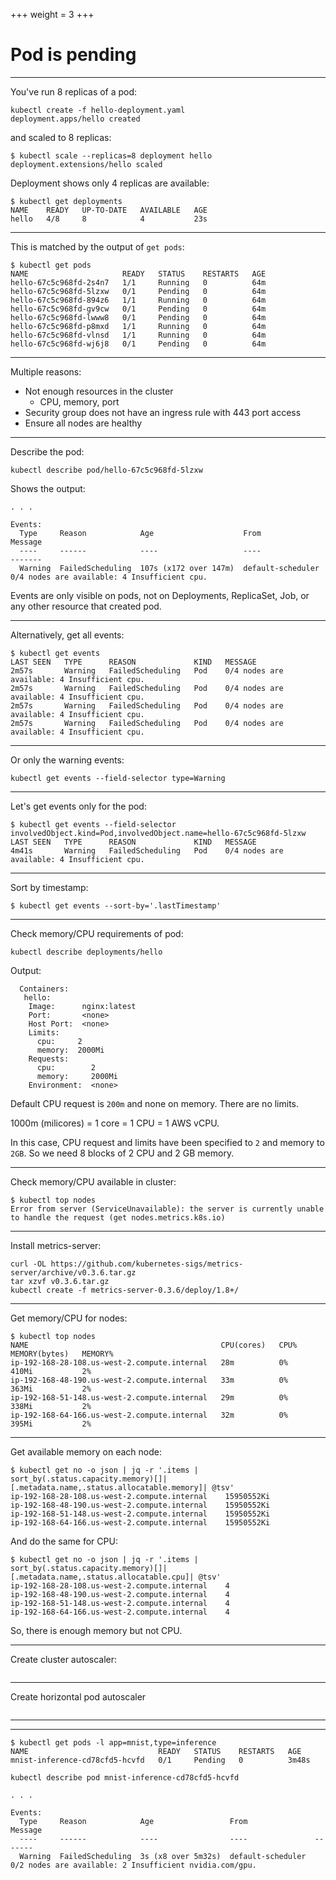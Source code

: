 +++
weight = 3
+++

# Pod is pending

---

You've run 8 replicas of a pod:

```
kubectl create -f hello-deployment.yaml 
deployment.apps/hello created
```

and scaled to 8 replicas:

```
$ kubectl scale --replicas=8 deployment hello 
deployment.extensions/hello scaled
```

Deployment shows only 4 replicas are available:

```
$ kubectl get deployments
NAME    READY   UP-TO-DATE   AVAILABLE   AGE
hello   4/8     8            4           23s
```

---

This is matched by the output of `get pods`:

```
$ kubectl get pods
NAME                     READY   STATUS    RESTARTS   AGE
hello-67c5c968fd-2s4n7   1/1     Running   0          64m
hello-67c5c968fd-5lzxw   0/1     Pending   0          64m
hello-67c5c968fd-894z6   1/1     Running   0          64m
hello-67c5c968fd-gv9cw   0/1     Pending   0          64m
hello-67c5c968fd-lwww8   0/1     Pending   0          64m
hello-67c5c968fd-p8mxd   1/1     Running   0          64m
hello-67c5c968fd-vlnsd   1/1     Running   0          64m
hello-67c5c968fd-wj6j8   0/1     Pending   0          64m
```

---

Multiple reasons:

- Not enough resources in the cluster
  - CPU, memory, port
- Security group does not have an ingress rule with 443 port access
- Ensure all nodes are healthy

---

Describe the pod:

```
kubectl describe pod/hello-67c5c968fd-5lzxw
```

Shows the output:

```
. . .

Events:
  Type     Reason            Age                    From               Message
  ----     ------            ----                   ----               -------
  Warning  FailedScheduling  107s (x172 over 147m)  default-scheduler  0/4 nodes are available: 4 Insufficient cpu.
```

Events are only visible on pods, not on Deployments, ReplicaSet, Job, or any other resource that created pod.

---

Alternatively, get all events:

```
$ kubectl get events 
LAST SEEN   TYPE      REASON             KIND   MESSAGE
2m57s       Warning   FailedScheduling   Pod    0/4 nodes are available: 4 Insufficient cpu.
2m57s       Warning   FailedScheduling   Pod    0/4 nodes are available: 4 Insufficient cpu.
2m57s       Warning   FailedScheduling   Pod    0/4 nodes are available: 4 Insufficient cpu.
2m57s       Warning   FailedScheduling   Pod    0/4 nodes are available: 4 Insufficient cpu.
```

---

Or only the warning events:

```
kubectl get events --field-selector type=Warning
```

---

Let's get events only for the pod:

```
$ kubectl get events --field-selector involvedObject.kind=Pod,involvedObject.name=hello-67c5c968fd-5lzxw
LAST SEEN   TYPE      REASON             KIND   MESSAGE
4m41s       Warning   FailedScheduling   Pod    0/4 nodes are available: 4 Insufficient cpu.
```

---

Sort by timestamp:

```
$ kubectl get events --sort-by='.lastTimestamp'
```

---

Check memory/CPU requirements of pod:

```
kubectl describe deployments/hello
```

Output:

```
  Containers:
   hello:
    Image:      nginx:latest
    Port:       <none>
    Host Port:  <none>
    Limits:
      cpu:     2
      memory:  2000Mi
    Requests:
      cpu:        2
      memory:     2000Mi
    Environment:  <none>
```

Default CPU request is `200m` and none on memory. There are no limits. 

1000m (milicores) = 1 core = 1 CPU = 1 AWS vCPU.

In this case, CPU request and limits have been specified to `2` and memory to `2GB`. So we need 8 blocks of 2 CPU and 2 GB memory.


---

Check memory/CPU available in cluster:

```
$ kubectl top nodes
Error from server (ServiceUnavailable): the server is currently unable to handle the request (get nodes.metrics.k8s.io)
```

---

Install metrics-server:


```
curl -OL https://github.com/kubernetes-sigs/metrics-server/archive/v0.3.6.tar.gz
tar xzvf v0.3.6.tar.gz
kubectl create -f metrics-server-0.3.6/deploy/1.8+/
```

---

Get memory/CPU for nodes:

```
$ kubectl top nodes
NAME                                           CPU(cores)   CPU%   MEMORY(bytes)   MEMORY%   
ip-192-168-28-108.us-west-2.compute.internal   28m          0%     410Mi           2%        
ip-192-168-48-190.us-west-2.compute.internal   33m          0%     363Mi           2%        
ip-192-168-51-148.us-west-2.compute.internal   29m          0%     338Mi           2%        
ip-192-168-64-166.us-west-2.compute.internal   32m          0%     395Mi           2% 
```

---

Get available memory on each node:


```
$ kubectl get no -o json | jq -r '.items | sort_by(.status.capacity.memory)[]|[.metadata.name,.status.allocatable.memory]| @tsv'
ip-192-168-28-108.us-west-2.compute.internal	15950552Ki
ip-192-168-48-190.us-west-2.compute.internal	15950552Ki
ip-192-168-51-148.us-west-2.compute.internal	15950552Ki
ip-192-168-64-166.us-west-2.compute.internal	15950552Ki
```

And do the same for CPU:

```
$ kubectl get no -o json | jq -r '.items | sort_by(.status.capacity.memory)[]|[.metadata.name,.status.allocatable.cpu]| @tsv'
ip-192-168-28-108.us-west-2.compute.internal	4
ip-192-168-48-190.us-west-2.compute.internal	4
ip-192-168-51-148.us-west-2.compute.internal	4
ip-192-168-64-166.us-west-2.compute.internal	4
```

So, there is enough memory but not CPU.

---

Create cluster autoscaler:

```
```

---

Create horizontal pod autoscaler

```
```

---



---

```
$ kubectl get pods -l app=mnist,type=inference
NAME                             READY   STATUS    RESTARTS   AGE
mnist-inference-cd78cfd5-hcvfd   0/1     Pending   0          3m48s
```


```
kubectl describe pod mnist-inference-cd78cfd5-hcvfd

. . .

Events:
  Type     Reason            Age                 From               Message
  ----     ------            ----                ----               -------
  Warning  FailedScheduling  3s (x8 over 5m32s)  default-scheduler  0/2 nodes are available: 2 Insufficient nvidia.com/gpu.
```

